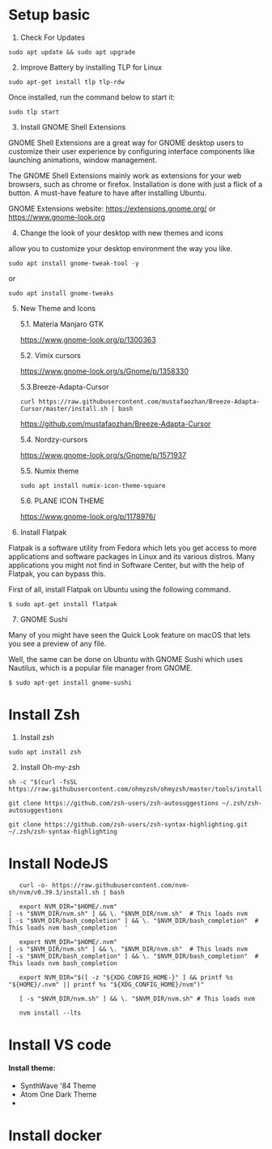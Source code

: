 # Setup basic
1. Check For Updates
```
sudo apt update && sudo apt upgrade
```

2. Improve Battery by installing TLP for Linux

```
sudo apt-get install tlp tlp-rdw
```
Once installed, run the command below to start it:

```
sudo tlp start
```
3. Install GNOME Shell Extensions

GNOME Shell Extensions are a great way for GNOME desktop users to customize their user experience by configuring interface components like launching animations, window management.

The GNOME Shell Extensions mainly work as extensions for your web browsers, such as chrome or firefox. Installation is done with just a flick of a button. A must-have feature to have after installing Ubuntu.

GNOME Extensions website: https://extensions.gnome.org/ or 
https://www.gnome-look.org

4. Change the look of your desktop with new themes and icons

allow you to customize your desktop environment the way you like.
```
sudo apt install gnome-tweak-tool -y
```
or

``` 
sudo apt install gnome-tweaks
```

5. New Theme and Icons
   
   5.1. Materia Manjaro GTK 

   https://www.gnome-look.org/p/1300363

    5.2. Vimix cursors

    https://www.gnome-look.org/s/Gnome/p/1358330


    5.3.Breeze-Adapta-Cursor

    ```
    curl https://raw.githubusercontent.com/mustafaozhan/Breeze-Adapta-Cursor/master/install.sh | bash
    ```

    https://github.com/mustafaozhan/Breeze-Adapta-Cursor

    5.4. Nordzy-cursors

    https://www.gnome-look.org/s/Gnome/p/1571937

    5.5. Numix theme
    
    ```
    sudo apt install numix-icon-theme-square
    ```

    5.6. PLANE ICON THEME
    
    https://www.gnome-look.org/p/1178976/

6. Install Flatpak

Flatpak is a software utility from Fedora which lets you get access to more applications and software packages in Linux and its various distros. Many applications you might not find in Software Center, but with the help of Flatpak, you can bypass this.

First of all, install Flatpak on Ubuntu using the following command.
```
$ sudo apt-get install flatpak
```
7. GNOME Sushi

Many of you might have seen the Quick Look feature on macOS that lets you see a preview of any file.

Well, the same can be done on Ubuntu with GNOME Sushi which uses Nautilus, which is a popular file manager from GNOME.
```
$ sudo apt-get install gnome-sushi
```

# Install Zsh

1. Install zsh
   
```
sudo apt install zsh
```

2. Install Oh-my-zsh

```
sh -c "$(curl -fsSL https://raw.githubusercontent.com/ohmyzsh/ohmyzsh/master/tools/install.sh)"
```
```
git clone https://github.com/zsh-users/zsh-autosuggestions ~/.zsh/zsh-autosuggestions
```

```
git clone https://github.com/zsh-users/zsh-syntax-highlighting.git ~/.zsh/zsh-syntax-highlighting
```

# Install NodeJS

```
   curl -o- https://raw.githubusercontent.com/nvm-sh/nvm/v0.39.3/install.sh | bash
```

```   
   export NVM_DIR="$HOME/.nvm"                                                                                             [ -s "$NVM_DIR/nvm.sh" ] && \. "$NVM_DIR/nvm.sh"  # This loads nvm                                                      [ -s "$NVM_DIR/bash_completion" ] && \. "$NVM_DIR/bash_completion"  # This loads nvm bash_completion  '
```

```
   export NVM_DIR="$HOME/.nvm"                                                                                             [ -s "$NVM_DIR/nvm.sh" ] && \. "$NVM_DIR/nvm.sh"  # This loads nvm                                                      [ -s "$NVM_DIR/bash_completion" ] && \. "$NVM_DIR/bash_completion"  # This loads nvm bash_completion  
```
   
```
   export NVM_DIR="$([ -z "${XDG_CONFIG_HOME-}" ] && printf %s "${HOME}/.nvm" || printf %s "${XDG_CONFIG_HOME}/nvm")"
```

```
   [ -s "$NVM_DIR/nvm.sh" ] && \. "$NVM_DIR/nvm.sh" # This loads nvm
```

```
   nvm install --lts
```

# Install VS code

#### Install theme: 
- SynthWave '84 Theme
- Atom One Dark Theme
- 

# Install docker

